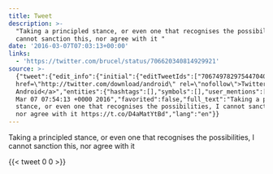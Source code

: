 ```yaml
---
title: Tweet
description: >-
  "Taking a principled stance, or even one that recognises the possibilities, I
  cannot sanction this, nor agree with it "
date: '2016-03-07T07:03:13+00:00'
links:
  - 'https://twitter.com/brucel/status/706620340814929921'
source: >-
  {"tweet":{"edit_info":{"initial":{"editTweetIds":["706749782975447040"],"editableUntil":"2016-03-07T08:54:13.694Z","editsRemaining":"5","isEditEligible":true}},"retweeted":false,"source":"<a
  href=\"http://twitter.com/download/android\" rel=\"nofollow\">Twitter for
  Android</a>","entities":{"hashtags":[],"symbols":[],"user_mentions":[],"urls":[{"url":"https://t.co/D4aMatYtBd","expanded_url":"https://twitter.com/brucel/status/706620340814929921","display_url":"twitter.com/brucel/status/…","indices":["117","140"]}]},"display_text_range":["0","140"],"favorite_count":"0","id_str":"706749782975447040","truncated":false,"retweet_count":"0","id":"706749782975447040","possibly_sensitive":false,"created_at":"Mon
  Mar 07 07:54:13 +0000 2016","favorited":false,"full_text":"Taking a principled
  stance, or even one that recognises the possibilities, I cannot sanction this,
  nor agree with it https://t.co/D4aMatYtBd","lang":"en"}}
---
```

Taking a principled stance, or even one that recognises the possibilities, I cannot sanction this, nor agree with it 
    
{{< tweet 0 0 >}}
    

